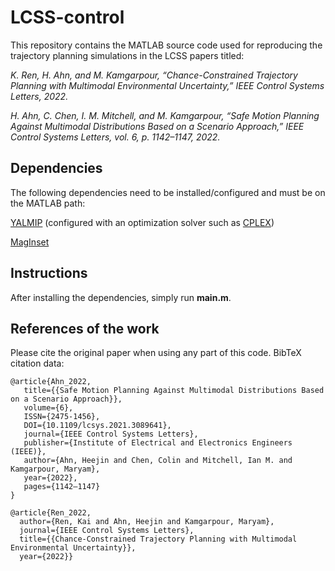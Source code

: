 # LCSS-control
This repository contains the MATLAB source code used for reproducing the trajectory planning simulations in the LCSS papers titled:

*K. Ren, H. Ahn, and M. Kamgarpour, “Chance-Constrained Trajectory Planning with Multimodal Environmental Uncertainty,” IEEE Control Systems Letters, 2022.*

*H. Ahn, C. Chen, I. M. Mitchell, and M. Kamgarpour, “Safe Motion Planning Against Multimodal Distributions Based on a Scenario Approach,” IEEE Control Systems Letters, vol. 6, p. 1142–1147, 2022.*

## Dependencies
The following dependencies need to be installed/configured and must be on the MATLAB path:

[YALMIP](https://yalmip.github.io/) (configured with an optimization solver such as [CPLEX](https://www.ibm.com/analytics/cplex-optimizer))

[MagInset](https://www.mathworks.com/matlabcentral/fileexchange/49055-maginset)

## Instructions

After installing the dependencies, simply run **main.m**.

## References of the work
Please cite the original paper when using any part of this code. BibTeX citation data:
```
@article{Ahn_2022,
   title={{Safe Motion Planning Against Multimodal Distributions Based on a Scenario Approach}},
   volume={6},
   ISSN={2475-1456},
   DOI={10.1109/lcsys.2021.3089641},
   journal={IEEE Control Systems Letters},
   publisher={Institute of Electrical and Electronics Engineers (IEEE)},
   author={Ahn, Heejin and Chen, Colin and Mitchell, Ian M. and Kamgarpour, Maryam},
   year={2022},
   pages={1142–1147}
}

@article{Ren_2022,
  author={Ren, Kai and Ahn, Heejin and Kamgarpour, Maryam},
  journal={IEEE Control Systems Letters}, 
  title={{Chance-Constrained Trajectory Planning with Multimodal Environmental Uncertainty}}, 
  year={2022}}
```
